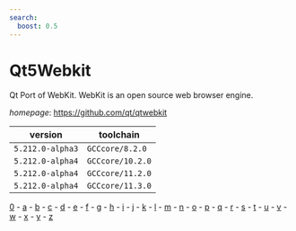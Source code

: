 ```yaml
---
search:
  boost: 0.5
---
```

# Qt5Webkit

Qt Port of WebKit. WebKit is an open source web browser engine.

*homepage*: <https://github.com/qt/qtwebkit>

version | toolchain
--------|----------
``5.212.0-alpha3`` | ``GCCcore/8.2.0``
``5.212.0-alpha4`` | ``GCCcore/10.2.0``
``5.212.0-alpha4`` | ``GCCcore/11.2.0``
``5.212.0-alpha4`` | ``GCCcore/11.3.0``

[0](../0/index.md) - [a](../a/index.md) - [b](../b/index.md) - [c](../c/index.md) - [d](../d/index.md) - [e](../e/index.md) - [f](../f/index.md) - [g](../g/index.md) - [h](../h/index.md) - [i](../i/index.md) - [j](../j/index.md) - [k](../k/index.md) - [l](../l/index.md) - [m](../m/index.md) - [n](../n/index.md) - [o](../o/index.md) - [p](../p/index.md) - [q](../q/index.md) - [r](../r/index.md) - [s](../s/index.md) - [t](../t/index.md) - [u](../u/index.md) - [v](../v/index.md) - [w](../w/index.md) - [x](../x/index.md) - [y](../y/index.md) - [z](../z/index.md)

